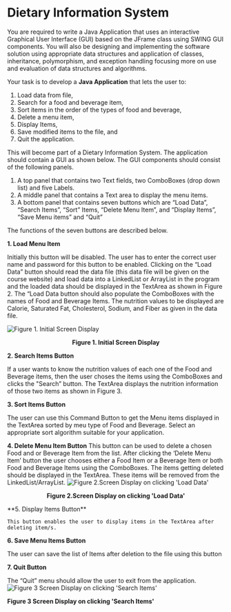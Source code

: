 Dietary Information System
==============================
You  are  required  to  write  a  Java  Application  that  uses  an 
interactive Graphical User Interface (GUI) based on the JFrame class using SWING 
GUI components. You will also be designing and implementing the software solution 
using  appropriate  data  structures  and  application  of  classes,  inheritance, 
polymorphism, and exception handling focusing more on use and evaluation of data 
structures and algorithms.


Your task is to develop a **Java Application** that lets the user to: 
1.  Load data from file,  
2.  Search for a food and beverage item,  
3.  Sort items in the order of the types of food and beverage,  
4.  Delete a menu item,  
5.  Display Items,  
6.  Save modified items to the file, and  
7.  Quit the application.  
  

This  will  become  part  of  a  Dietary  Information  System.  The  application  should 
contain a GUI as shown below. The GUI components should consist of the following 
panels. 


1.  A top panel that contains two Text fields, two ComboBoxes (drop down list) and five 
Labels. 
2.  A middle panel that contains a Text area to display the menu items.  
3.  A bottom panel that contains seven buttons which are  “Load Data”, “Search Items”, 
“Sort” Items, “Delete Menu Item”, and “Display Items”, “Save Menu items” and 
“Quit” 


The functions of the seven buttons are described below. 


**1.   Load Menu Item**


Initially this button will be disabled. The user has to enter the correct user name and 
password for this button to be enabled. Clicking on the “Load Data” button should 
read the data file (this data file will be given on the course website) and load data into 
a LinkedList or ArrayList in the program and the loaded data should be displayed in 
the TextArea as shown in Figure 2. The “Load Data button should also populate the 
ComboBoxes with the names of Food and Beverage Items. The nutrition values to be 
displayed are Calorie, Saturated Fat, Cholesterol, Sodium, and Fiber as given in the 
data file. 

![Figure 1. Initial Screen Display](http://i4.tietuku.com/d966700f76c06f00.png)
<p align='center'><b>Figure 1. Initial Screen Display</b></p>

**2.  Search Items Button**


If a user wants to know the nutrition values of each one of the Food and Beverage 
items, then the user choses the items using the ComboBoxes and clicks the "Search” 
button. The TextArea displays the nutrition information of those two items as shown 
in Figure 3. 


**3.  Sort Items Button**


The  user  can  use  this  Command  Button  to  get  the  Menu  items  displayed  in  the 
TextArea  sorted  by  meu  type  of  Food  and  Beverage.  Select  an  appropriate  sort 
algorithm suitable for your application. 


**4.  Delete Menu Item Button**
This button can be used to delete a chosen Food and or Beverage Item from the list. 
After clicking the ‘Delete Menu Item’ button the user chooses either a Food Item or a 
Beverage Item or both Food and Beverage Items using the ComboBoxes. The items 
getting  deleted  should  be  displayed  in  the  TextArea.  These  items  will  be  removed 
from the LinkedList/ArrayList.
![Figure 2.Screen Display on clicking 'Load Data'](http://i4.tietuku.com/c66e2db83f15a749.png)
<p align='center'><b>Figure 2.Screen Display on clicking 'Load Data'</b></p>
**5.  Display Items Button**


    This button enables the user to display items in the TextArea after deleting item/s. 
    
    
**6.  Save Menu Items Button**


The user can save the list of Items after deletion to the file using this button  


**7.  Quit Button**


The “Quit” menu should allow the user to exit from the application.  
![Figure 3 Screen Display on clicking 'Search Items'](http://i4.tietuku.com/21e0ce7bebba8394.png)
<p align='cneter'><b>Figure 3 Screen Display on clicking 'Search Items'</b></p>

